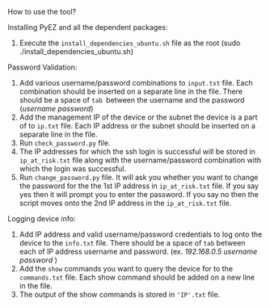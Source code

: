 How to use the tool?

Installing PyEZ and all the dependent packages:

1. Execute the `install_dependencies_ubuntu.sh` file as the root (sudo ./install_dependencies_ubuntu.sh)


Password Validation:

1. Add various username/password combinations to `input.txt` file. Each combination should be inserted on a separate line in the file. There should be a space of `tab `between the username and the password (_username    password_)
2. Add the management IP of the device or the subnet the device is a part of to `ip.txt` file. Each IP address or the subnet should be inserted on a separate line in the file.
3. Run `check_password.py` file.
4. The IP addresses for which the ssh login is successful will be stored in `ip_at_risk.txt` file along with the username/password combination with which the login was successful.
5. Run `change_password.py` file. It will ask you whether you want to change the password for the the 1st IP address in `ip_at_risk.txt` file. If you say yes then it will prompt you to enter the password. If you say no then the script moves onto the 2nd IP address in the `ip_at_risk.txt` file.



Logging device info:

1. Add IP address and valid username/password credentials to log onto the device to the `info.txt` file. There should be a space of `tab` between each of IP address username and password. (ex. __192.168.0.5_    username    password_ )
2. Add the `show` commands you want to query the device for to the `commands.txt` file. Each show command should be added on a new line in the file.
3. The output of the show commands is stored in `'IP'.txt` file.


